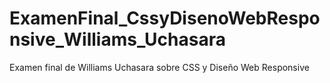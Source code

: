 # ExamenFinal_CssyDisenoWebResponsive_Williams_Uchasara
Examen final de Williams Uchasara sobre CSS y Diseño Web Responsive

